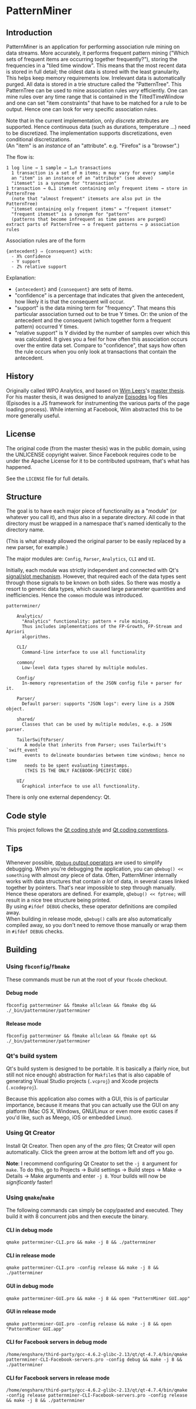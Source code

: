 # PatternMiner

## Introduction

PatternMiner is an application for performing association rule mining on data
streams. More accurately, it performs frequent pattern mining ("Which sets of
frequent items are occurring together frequently?"), storing the frequencies
in a "tiled time window". This means that the most recent data is stored in
full detail; the oldest data is stored with the least granularity. This helps
keep memory requirements low. Irrelevant data is automatically purged. All
data is stored in a trie structure called the "PatternTree". This PatternTree
can be used to mine association rules *very* efficiently. One can mine rules
over any time range that is contained in the TiltedTimeWindow and one can set
"item constraints" that have to be matched for a rule to be output. Hence one
can look for very specific association rules.

Note that in the current implementation, only *discrete* attributes are
supported. Hence continuous data (such as durations, temperature …) need to be
discretized. The implementation supports discretizations, even conditional
discretizations.  
(An "item" is an *instance* of an "attribute". e.g. "Firefox" is a "browser".)

The flow is:

    1 log line → 1 sample → 1…n transactions
      1 transaction is a set of m items; m may vary for every sample
      an "item" is an instance of an "attribute" (see above)
      "itemset" is a synonym for "transaction"
    1 transaction → 0…1 itemset containing only frequent items → store in PatternTree
      (note that "almost frequent" itemsets are also put in the PatternTree)
      "itemset containing only frequent items" = "frequent itemset"
      "frequent itemset" is a synonym for "pattern"
      (patterns that become infrequent as time passes are purged)
    extract parts of PatternTree → o frequent patterns → p association rules


Association rules are of the form

    {antecedent} ⇒ {consequent} with:
      - X% confidence
      - Y support
      - Z% relative support

Explanation:

* `{antecedent}` and `{consequent}` are sets of items.
* "confidence" is a percentage that indicates that given the antecedent, how
  likely it is that the consequent will occur.
* "support" is the data mining term for "frequency". That means this particular
  association turned out to be true Y times. Or: the union of the antecedent
  and the consequent (which together form a frequent pattern) occurred Y times.
* "relative support" is Y divided by the number of samples over which this was
  calculated. It gives you a feel for how often this association occurs over
  the entire data set. Compare to "confidence", that says how often the rule
  occurs when you only look at transactions that contain the antecedent.




## History

Originally called WPO Analytics, and based on [Wim Leers](http://wimleers.com)'s
[master thesis](http://wimleers.com/tags/master-thesis). For his master thesis,
it was designed to analyze [Episodes](http://stevesouders.com/episodes/) log
files (Episodes is a JS framework for instrumenting the various parts of the
page loading process). While interning at Facebook, Wim abstracted this to be
more generally useful.




## License

The original code (from the master thesis) was in the public domain, using the
UNLICENSE copyright waiver. Since Facebook requires code to be under the Apache
License for it to be contributed upstream, that's what has happened.

See the `LICENSE` file for full details.




## Structure

The goal is to have each major piece of functionality as a "module" (or
whatever you call it), and thus also in a separate directory. All code in that
directory must be wrapped in a namespace that's named identically to the
directory name.

(This is what already allowed the original parser to be easily replaced by a
new parser, for example.)

The major modules are: `Config`, `Parser`, `Analytics`, `CLI` and `UI`.

Initially, each module was strictly independent and connected with Qt's
[signal/slot mechanism](http://doc.qt.nokia.com/stable/signalsandslots.html).
However, that required each of the data types sent through those signals to be
known on both sides. So there was mostly a resort to generic data types, which
caused large parameter quantities and inefficiencies. Hence the `common` module
was introduced.

    patternminer/

        Analytics/
          "Analytics" functionality: pattern + rule mining.
          Thus includes implementations of the FP-Growth, FP-Stream and Apriori
          algorithms.

        CLI/
          Command-line interface to use all functionality

        common/
          Low-level data types shared by multiple modules.

        Config/
          In-memory representation of the JSON config file + parser for it.

        Parser/
          Default parser: supports "JSON logs": every line is a JSON object.

        shared/
          Classes that can be used by multiple modules, e.g. a JSON parser.

        TailerSwiftParser/
           A module that inherits from Parser; uses TailerSwift's `swift_event`
           events to delineate boundaries between time windows; hence no time
           needs to be spent evaluating timestamps.
           (THIS IS THE ONLY FACEBOOK-SPECIFIC CODE)

        UI/
          Graphical interface to use all functionality.


There is only one external dependency: Qt.



## Code style

This project follows the [Qt coding style](http://wiki.qt-project.org/Coding_Style)
and [Qt coding conventions](http://wiki.qt-project.org/Coding_Conventions).




## Tips

Whenever possible, [`QDebug` output operators](http://doc.qt.nokia.com/latest/qdebug.html#writing-custom-types-to-a-stream)
are used to simplify debugging. When you're debugging the application, you can
`qDebug() << something` with almost *any* piece of data. Often, PatternMiner 
internally works with data structures that contain *a lot* of data, in several
cases linked together by pointers. That's near impossible to step through
manually. Hence these operators are defined. For example, `qDebug() << fptree;`
will result in a nice tree structure being printed.  
By using `#ifdef DEBUG` checks, these operator definitions are compiled away.  
When building in release mode, `qDebug()` calls are also automatically compiled
away, so you don't need to remove those manually or wrap them in `#ifdef DEBUG`
checks.




## Building

### Using `fbconfig`/`fbmake`

These commands must be run at the root of your `fbcode` checkout.

#### Debug mode

    fbconfig patternminer && fbmake allclean && fbmake dbg && ./_bin/patternminer/patternminer

#### Release mode

    fbconfig patternminer && fbmake allclean && fbmake opt && ./_bin/patternminer/patternminer




### Qt's build system

Qt's build system is designed to be portable. It is basically a (fairly nice,
but still not nice enough) abstraction for `Makfile`s that is also capable of
generating Visual Studio projects (`.vcproj`) and Xcode projects
(`.xcodeproj`).

Because this application also comes with a GUI, this is of particular
importance, because it means that you can actually use the GUI on any platform
(Mac OS X, Windows, GNU/Linux or even more exotic cases if you'd like, such as
Meego, iOS or embedded Linux).




### Using Qt Creator

Install Qt Creator. Then open any of the .pro files; Qt Creator will open
automatically. Click the green arrow at the bottom left and off you go.

**Note**: I recommend configuring Qt Creator to set the `-j 8` argument for
`make`. To do this, go to Projects → Build settings → Build steps → Make →
Details → Make arguments and enter `-j 8`. Your builds will now be
*significantly* faster!




### Using `qmake`/`make`

The following commands can simply be copy/pasted and executed. They build it with 8 concurrent jobs and then execute the binary.


#### CLI in debug mode

    qmake patternminer-CLI.pro && make -j 8 && ./patternminer


#### CLI in release mode

    qmake patternminer-CLI.pro -config release && make -j 8 && ./patternminer


#### GUI in debug mode

    qmake patternminer-GUI.pro && make -j 8 && open "PatternMiner GUI.app"


#### GUI in release mode

    qmake patternminer-GUI.pro -config release && make -j 8 && open "PatternMiner GUI.app"


#### CLI for Facebook servers in debug mode

    /home/engshare/third-party/gcc-4.6.2-glibc-2.13/qt/qt-4.7.4/bin/qmake patternminer-CLI-Facebook-servers.pro -config debug && make -j 8 && ./patternminer


#### CLI for Facebook servers in release mode

    /home/engshare/third-party/gcc-4.6.2-glibc-2.13/qt/qt-4.7.4/bin/qmake -config release patternminer-CLI-Facebook-servers.pro -config release && make -j 8 && ./patternminer
